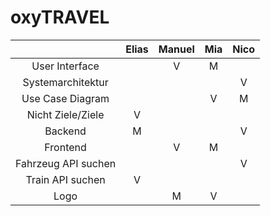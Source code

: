 # oxyTRAVEL

|                         | Elias     | Manuel     | Mia     | Nico     |       
|:-------------------:    |:-----:    |:------:    |:---:    |:----:    |
|    User Interface       |          |    V       |  M      |         |       
|  Systemarchitektur      |           |            |         |   V      |       
|   Use Case Diagram      |           |            |  V      |   M      |       
|  Nicht Ziele/Ziele      |   V       |           |        |         |       
|       Backend           |   M       |           |      |   V      |       
|       Frontend          |          |    V       |  M      |         |      
| Fahrzeug API suchen     |           |            |         |   V      |       
|   Train API suchen      |   V       |            |         |          | 
|   Logo                  |           |     M       |    V     |          | 
